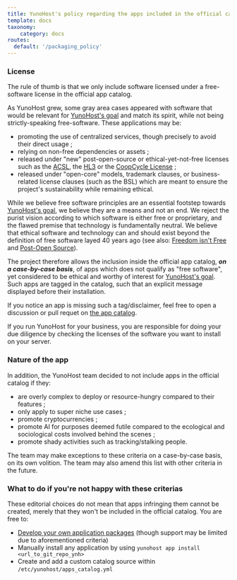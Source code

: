 ```yaml
---
title: YunoHost's policy regarding the apps included in the official catalog
template: docs
taxonomy:
    category: docs
routes:
  default: '/packaging_policy'
---
```


### License

The rule of thumb is that we only include software licensed under a free-software license in the official app catalog.

As YunoHost grew, some gray area cases appeared with software that would be relevant for [YunoHost's goal](#what-s-yunohost-goal) and match its spirit, while not being strictly-speaking free-software. These applications may be:

- promoting the use of centralized services, though precisely to avoid their direct usage ;
- relying on non-free dependencies or assets ;
- released under "new" post-open-source or ethical-yet-not-free licenses such as the [ACSL](https://anticapitalist.software/), the [HL3](https://firstdonoharm.dev/) or the [CoopCycle License](https://github.com/coopcycle/coopcycle-web/blob/master/LICENSE) ;
- released under "open-core" models, trademark clauses, or business-related license clauses (such as the BSL) which are meant to ensure the project's sustainability while remaining ethical.

While we believe free software principles are an essential footstep towards [YunoHost's goal](#what-s-yunohost-goal), we believe they are a means and not an end. We reject the purist vision according to which software is either free or proprietary, and the flawed premise that technology is fundamentally neutral. We believe that ethical software and technology can and should exist beyond the definition of free software layed 40 years ago (see also: [Freedom isn't Free](https://logicmag.io/failure/freedom-isnt-free/) and [Post-Open Source](https://www.boringcactus.com/2020/08/13/post-open-source.html)).

The project therefore allows the inclusion inside the official app catalog, ***on a case-by-case basis***, of apps which does not qualify as "free software", yet considered to be ethical and worthy of interest for [YunoHost's goal](#what-s-yunohost-goal). Such apps are tagged in the catalog, such that an explicit message displayed before their installation.

If you notice an app is missing such a tag/disclaimer, feel free to open a discussion or pull requet on [the app catalog](https://github.com/YunoHost/apps/).

If you run YunoHost for your business, you are responsible for doing your due diligence by checking the licenses of the software you want to install on your server.

### Nature of the app

In addition, the YunoHost team decided to not include apps in the official catalog if they:
- are overly complex to deploy or resource-hungry compared to their features ; 
- only apply to super niche use cases ;
- promote cryptocurrencies ;
- promote AI for purposes deemed futile compared to the ecological and sociological costs involved behind the scenes ;
- promote shady activities such as tracking/stalking people.

The team may make exceptions to these criteria on a case-by-case basis, on its own volition. The team may also amend this list with other criteria in the future.

### What to do if you're not happy with these criterias

These editorial choices do not mean that apps infringing them cannot be created, merely that they won't be included in the official catalog.
You are free to:
- [Develop your own application packages](/packaging_apps) (though support may be limited due to aforementioned criteria)
- Manually install any application by using `yunohost app install <url_to_git_repo_ynh>`
- Create and add a custom catalog source within `/etc/yunohost/apps_catalog.yml`
